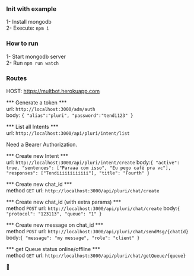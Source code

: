 
### Init with example

1- Install mongodb</br>
2- Execute: `npm i`</br>

### How to run

1- Start mongodb server </br>
2- Run `npm run watch`


### Routes


HOST: https://multbot.herokuapp.com

*** Generate a token ***
</br>
url: `http://localhost:3000/adm/auth`</br>
body: `{
	"alias":"pluri",
	"password":"tendi123"
}`

*** List all Intents ***
</br>
url: `http://localhost:3000/api/pluri/intent/list`

Need a Bearer Authorization.

*** Create new Intent ***
</br>
url: `http://localhost:3000/api/pluri/intent/create`
body:`{
    "active": true,
    "sentences": ["Paraaa com isso", "Eu pego café pra vc"],
    "responses": ["Tendiiiiiiiiiiii"],
    "title": "Fourth"
  }`



*** Create new chat_id ***
</br>
method `GET`
url: `http://localhost:3000/api/pluri/chat/create`

*** Create new chat_id (with extra params) ***
</br>
method `POST`
url: `http://localhost:3000/api/pluri/chat/create`
body:`{
	"protocol": "123113",
	"queue": "1"
}`

*** Create new message on chat_id ***
</br>
method `POST`
url: `http://localhost:3000/api/pluri/chat/sendMsg/{chatId}`
body:`{
	"message": "my message",
	"role": "client"
}`

*** get Queue status online/offline ***
</br>
method `GET`
url: `http://localhost:3000/api/pluri/chat/getQueue/{queue}`

:tada:

